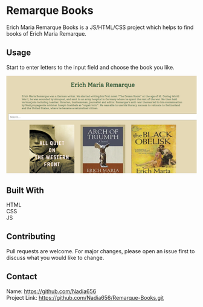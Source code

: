 # Remarque Books
Erich Maria Remarque Books is a JS/HTML/CSS project which helps to find books of Erich Maria Remarque.

## Usage

Start to enter letters to the input field and choose the book you like.

![Erich Maria Remarque](ReadMe.png)


## Built With
HTML</br>
CSS</br>
JS

## Contributing

Pull requests are welcome. For major changes, please open an issue first
to discuss what you would like to change.   

## Contact
Name: https://github.com/Nadia656 </br>
Project Link: https://github.com/Nadia656/Remarque-Books.git

